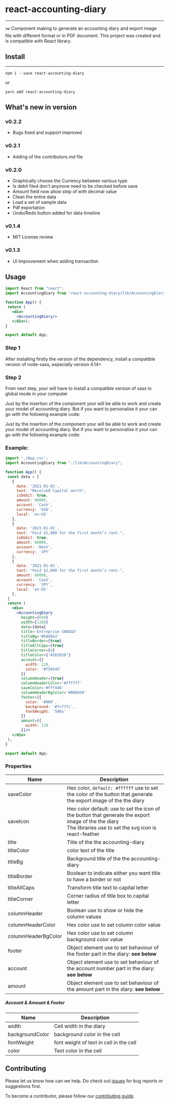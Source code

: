 
# react-accounting-diary
<hr/>

✂️ Component making to generate an accounting diary and export image file with different format or in PDF document.
This project was created and is compatible with React library.

## Install
<hr/>

```shell
npm i --save react-accounting-diary
```

or

```shell
yarn add react-accounting-diary
```

## What's new in version

### v0.2.2

* Bugs fixed and support improved

### v0.2.1

* Adding of the contributors.md file


### v0.2.0

* Graphically choose the Currency between various type
* Is debit filed don't anymore need to be checked before save
* Amount field now allow step of with decimal value
* Clean the entire data
* Load a set of sample data
* Pdf exportation
* Undo/Redo button added for data timeline

### v0.1.4

* MIT License review

### v0.1.3

* UI Improvement when adding transaction

## Usage

 ```jsx
import React from "react";
import AccountingDiary from 'react-accounting-diary/lib/AccountingDiary'

function App() {
  return (
    <div>
      <AccountingDiary/>
    </div>);
}

export default App;


 ```

### Step 1

After installing firstly the version of the dependency, install a compatible version of node-sass, especially version
4.14+

### Step 2

From next step, your will have to install a compatible version of sass in global mode in your computer

Just by the insertion of the component your will be able to work and create your model of accounting diary.
But if you want to personalise it your can go with the following example code:

Just by the insertion of the component your will be able to work and create your model of accounting diary.
But if you want to personalise it your can go with the following example code:

### Example:

 ```jsx
import './App.css';
import AccountingDiary from "./lib/AccountingDiary";

function App() {
  const data = [
    {
      date: '2021-01-01',
      text: "Received Capital worth",
      isDebit: true,
      amount: 90000,
      account: 'Cash',
      currency: 'USD',
      local: 'en-US'
    },
    {
      date: '2021-01-01',
      text: "Paid $2,000 for the first month’s rent.",
      isDebit: true,
      amount: 80000,
      account: 'Rent',
      currency: 'JPY'
    },
    {
      date: '2021-01-01',
      text: "Paid $2,000 for the first month’s rent.",
      amount: 80000,
      account: 'Cash',
      currency: 'JPY',
      local: 'en-US'
    },
  ]
  return (
    <div>
      <AccountingDiary
        height={650}
        width={1200}
        data={data}
        title='Entreprise SANOGO'
        titleBg='#b0d0a3'
        titleBorder={true}
        titleAllCaps={true}
        titleCorner={4}
        titleColor={'#202020'}
        account={{
          width: 120,
          color: '#f50545'
        }}
        columnHeader={true}
        columnHeaderColor='#ffffff'
        saveColor='#fff44b'
        columnHeaderBgColor='#00b050'
        footer={{
          color: '#000',
          background: '#fcf7fc',
          fontWeight: '500x'
        }}
        amount={{
          width: 120
        }}/>
    </div>
  );
}

export default App;
 ```

### Properties

| Name                | Description                                                                                                                                                                             | 
|---------------------|-----------------------------------------------------------------------------------------------------------------------------------------------------------------------------------------|
| saveColor           | Hex color, `default: #ffffff` use to set the color of the button that generate the export image of the the diary                                                                        |
| saveIcon            | Hex color default: <Download size={16}/> use to set the icon of the button that generate the export image of the the diary <br/> The libraries use to set the svg icon is react-feather |
| title               | Title of the the accounting-diary                                                                                                                                                       |
| titleColor          | color text of the title                                                                                                                                                                 |
| titleBg             | Background title of the the accounting-diary                                                                                                                                            |
| titleBorder         | Boolean to indicate either you want title to have a border or not                                                                                                                       |
| titleAllCaps        | Transform title text to capital letter                                                                                                                                                  |
| titleCorner         | Corner radius of title box to capital letter                                                                                                                                            |
| columnHeader        | Boolean use to show or hide the column values                                                                                                                                           |
| columnHeaderColor   | Hex color use to set column color value                                                                                                                                                 |
| columnHeaderBgColor | Hex color use to set column background color value                                                                                                                                      |
| footer              | Object element use to set behaviour of the footer part in the diary: **see below**                                                                                                      |                                                                                                              
| account             | Object element use to set behaviour of the account number part in the diary: **see below**                                                                                              |
| amount              | Object element use to set behaviour of the amount part in the diary: **see below**                                                                                                      |

##### Account & Amount & Footer

| Name            | Description                             | 
|-----------------|-----------------------------------------|
| width           | Cell width in the diary                 |
| backgroundColor | background color in the cell            |
| fontWeight      | font weight of text in cell in the cell |
| color           | Text color in the cell                  |

## Contributing

Please let us know how can we help. Do check out [issues](https://github.com/ruthel/accounting-diary/issues) for bug
reports or suggestions first.

To become a contributor, please follow our [contributing guide](/CONTRIBUTING.md).

[//]: # (<a href="https://github.com/ruthel/accounting-diary/graphs/contributors">)
[//]: # (  <img src="/CONTRIBUTORS.svg" alt="Contributors" width="740" />)
[//]: # (</a>)